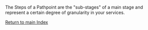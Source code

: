 The Steps of a Pathpoint are the "sub-stages" of a main stage and represent a certain degree of granularity in your services.



[Return to main Index](https://github.com/Alcones1/nr1-pathpoint/blob/main/Readme1.md) 